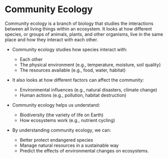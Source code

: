 # Community Ecology

Community ecology is a branch of biology that studies the interactions between all living things within an ecosystem. It looks at how different species, or groups of animals, plants, and other organisms, live in the same place and how they interact with each other.

* Community ecology studies how species interact with:

  - Each other
  - The physical environment (e.g., temperature, moisture, soil quality)
  - The resources available (e.g., food, water, habitat)

* It also looks at how different factors can affect the community:

  - Environmental influences (e.g., natural disasters, climate change)
  - Human actions (e.g., pollution, habitat destruction)

* Community ecology helps us understand:

  - Biodiversity (the variety of life on Earth)
  - How ecosystems work (e.g., nutrient cycling)
  
* By understanding community ecology, we can:

  - Better protect endangered species
  - Manage natural resources in a sustainable way
  - Predict the effects of environmental changes on ecosystems.
